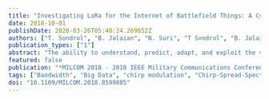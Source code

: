 ```yaml
---
title: "Investigating LoRa for the Internet of Battlefield Things: A Cyber Perspective"
date: 2018-10-01
publishDate: 2020-03-26T05:40:24.269852Z
authors: ["T. Sondrol", "B. Jalaian", "N. Suri", "T S⊘ndrol", "B. Jalaian", "N. Suri"]
publication_types: ["1"]
abstract: "The ability to understand, predict, adapt, and exploit the vast array of inter-networked things that will be present in the future battlefield is critical for maintaining and increasing military competitive advantage. Recently, there has been significant interest in the LoRa waveform and the LoRaWAN protocol for IoT. Using a Chirp-Spread-Spectrum (CSS) modulation technique, LoRa provides robust long range and low power consumption while trading off on bandwidth. These properties make LoRa a waveform of particular interest for military applications, but there is a need to better understand the protocol from a cyber perspective. In this paper, we present a proof-of-concept software radio architecture to intercept and inject LoRa packets using two inexpensive commercial off-the-shelf (COTS) SDR platforms. The primary contributions of this paper are on exploring the challenge of interception and injection of LoRa packets via SDRs as well as conducting basic experiments to evaluate the performance of interception using COTS devices."
featured: false
publication: "*MILCOM 2018 - 2018 IEEE Military Communications Conference (MILCOM)*"
tags: ["Bandwidth", "Big Data", "chirp modulation", "Chirp-Spread-Spectrum modulation technique", "commercial off-the-shelf SDR platforms", "Cyber Security", "cyber-physical systems", "Injection", "inter-networked things", "Interception", "Internet of battlefield Things", "Internet of Battlefield Things", "Internet of Things", "internetworking", "IoBT", "LoRa", "LoRa packets", "LoRa waveform", "LoRaWAN protocol", "low power consumption", "Machine learning", "Machine-to-machine communications", "military applications", "military communication", "protocols", "Protocols", "Security", "Software", "software radio", "software radio architecture", "spread spectrum communication", "wide area networks"]
doi: "10.1109/MILCOM.2018.8599805"
---
```


